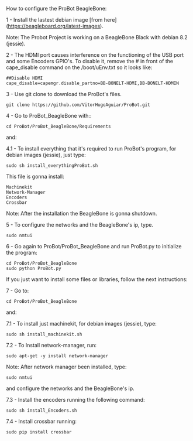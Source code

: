 How to configure the ProBot BeagleBone:

1 - Install the lastest debian image [from here]
(https://beagleboard.org/latest-images). 

Note: The Probot Project is working on a BeagleBone Black with debian 8.2 (jessie). 

2 - The HDMI port causes interference on the functioning of the USB port and some Encoders GPIO's. To disable it, remove the # in front of the cape_disable command on the /boot/uEnv.txt so it looks like: 

    ##Disable HDMI
    cape_disable=capemgr.disable_partno=BB-BONELT-HDMI,BB-BONELT-HDMIN

3 - Use git clone to download the ProBot's files.
	
	git clone https://github.com/VitorHugoAguiar/ProBot.git

4  - Go to ProBot_BeagleBone with::
	
	cd ProBot/ProBot_BeagleBone/Requirements
and:

4.1 - To install everything that it's required to run ProBot's program, for debian images (jessie), just type:

	sudo sh install_everythingProBot.sh

This file is gonna install:

	Machinekit
	Network-Manager
	Encoders
	Crossbar

Note: After the installation the BeagleBone is gonna shutdown.

5 - To configure the networks and the BeagleBone's ip, type.

	sudo nmtui	

6 - Go again to ProBot/ProBot_BeagleBone and run ProBot.py to initialize the program:

	cd ProBot/ProBot_BeagleBone
	sudo python ProBot.py
	
If you just want to install some files or libraries, follow the next instructions:

7 - Go to:

	cd ProBot/ProBot_BeagleBone

and:

7.1 - To install just machinekit, for debian images (jessie), type:
	
	sudo sh install_machinekit.sh

7.2 - To Install network-manager, run:

	sudo apt-get -y install network-manager

Note: After network manager been installed, type:
	
	sudo nmtui
	
and configure the networks and the BeagleBone's ip.

7.3 -  Install the encoders running the following command:

	sudo sh install_Encoders.sh
	
7.4 -  Install crossbar running:

	sudo pip install crossbar
